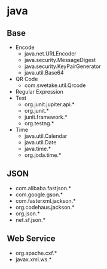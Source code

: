 # java

## Base
- Encode
  - java.net.URLEncoder
  - java.security.MessageDigest
  - java.security.KeyPairGenerator
  - java.util.Base64
- QR Code
  - com.swetake.util.Qrcode
- Regular Expression
- Test
    - org.junit.jupiter.api.*
    - org.junit.*
    - junit.framework.*
    - org.testng.*
- Time
  - java.util.Calendar
  - java.util.Date
  - java.time.*
  - org.joda.time.*

## JSON
- com.alibaba.fastjson.*
- com.google.gson.*
- com.fasterxml.jackson.*
- org.codehaus.jackson.*
- org.json.*
- net.sf.json.*

## Web Service
- org.apache.cxf.*
- javax.xml.ws.*
